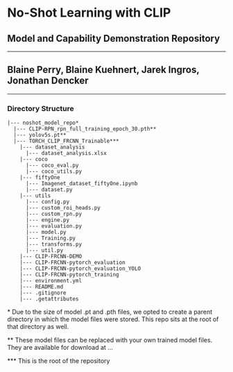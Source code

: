 # No-Shot Learning with CLIP
## Model and Capability Demonstration Repository

---
## Blaine Perry, Blaine Kuehnert, Jarek Ingros, Jonathan Dencker
---

### Directory Structure
```
|--- noshot_model_repo*
  |--- CLIP-RPN_rpn_full_training_epoch_30.pth**
  |--- yolov5s.pt**
  |--- TORCH_CLIP_FRCNN_Trainable***
    |--- dataset_analysis
      |--- dataset_analysis.xlsx
    |--- coco
      |--- coco_eval.py
      |--- coco_utils.py
    |--- fiftyOne
      |--- Imagenet_dataset_fiftyOne.ipynb
      |--- dataset.py
    |--- utils
      |--- config.py
      |--- custom_roi_heads.py
      |--- custom_rpn.py
      |--- engine.py
      |--- evaluation.py
      |--- model.py
      |--- Training.py
      |--- transforms.py
      |--- util.py   
    |--- CLIP-FRCNN-DEMO
    |--- CLIP-FRCNN-pytorch_evaluation
    |--- CLIP-FRCNN-pytorch_evaluation_YOLO
    |--- CLIP-FRCNN-pytorch_training
    |--- environment.yml
    |--- README.md
    |--- .gitignore
    |--- .getattributes
```
\* Due to the size of model .pt and .pth files, we opted to create a parent directory in which the model files were stored. This repo sits at the root of that directory as well.

** These model files can be replaced with your own trained model files. They are available for download at ...

*** This is the root of the repository
